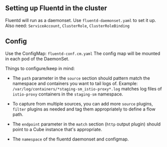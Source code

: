 Setting up Fluentd in the cluster
---------------------------------

Fluentd will run as a daemonset. Use `fluentd-daemonset.yaml` to set it up.
Also need: `ServiceAccount`, `ClusterRole`, `ClusterRoleBinding`

Config
------
Use the ConfigMap: `fluentd-conf.cm.yaml`
The config map will be mounted in each pod of the DaemonSet.

Things to configure/keep in mind:
- The `path` parameter in the `source` section should pattern match the namespace and containers you want to tail logs of. Example: `/var/log/containers/*staging-sm_istio-proxy*.log` matches log files of `istio-proxy` containers in the `staging-sm` namespace.

- To capture from multiple sources, you can add more `source` plugins, `filter` plugins as needed and tag them appropriately to define a flow path.
- The `endpoint` parameter in the `match` section (`http` output plugin) should point to a Cube instance that's appropriate.
- The `namespace` of the fluentd daemonset and configmap.